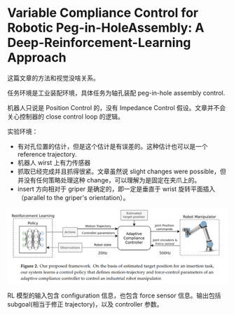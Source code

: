 # Variable Compliance Control for Robotic Peg-in-HoleAssembly: A Deep-Reinforcement-Learning Approach

这篇文章的方法和视觉没啥关系。

任务环境是工业装配环境，具体任务为轴孔装配 peg-in-hole assembly control.

机器人只说是 Position Control 的，没有 Impedance Control 假设。文章并不会关心控制器的 close control loop 的逻辑。

实验环境：
- 有对孔位置的估计，但是这个估计是有误差的。这种估计也可以是一个 reference trajectory.
- 机器人 wirst 上有力传感器
- 抓取已经完成并且抓得很紧。文章虽然说 slight changes were possible，但并没有任何策略处理这种 change，可以理解为是固定在夹爪上的。
- insert 方向相对于 griper 是确定的，即一定是垂直于 wrist 旋转平面插入（parallel to the griper's orientation）。

![](../imgs/rl-compliance-peg-in-hole.png)

RL 模型的输入包含 configuration 信息，也包含 force sensor 信息。输出包括 subgoal(相当于修正 trajectory)，以及 controller 参数。

<!--
顺应控制方式
- 被动顺应控制 Passive compliant control: 提供额外的硬件，在不改变 trajectory 的情况下，提供执行时可以自由调整的自由度。例如在 wrist 和 griper 之间加一个可以切向一定范围移动和旋转的控制器来作轴孔装配。
- 主动顺应控制：根据 sensor feedback 来计算误差，根据任务的 dynamic model 来最小化 contact force。
-->

